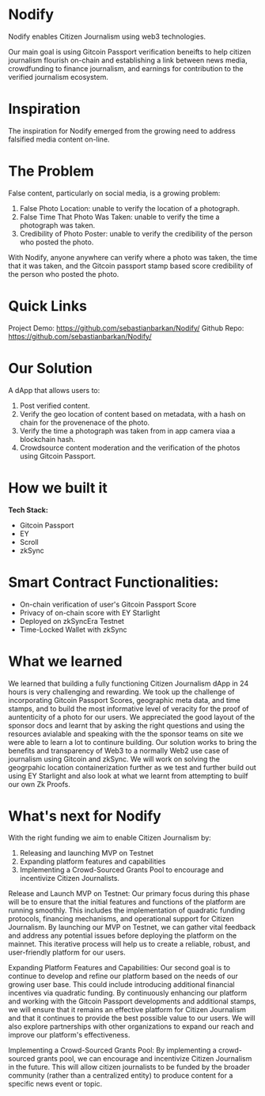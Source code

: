 # Nodify
Nodify enables Citizen Journalism using web3 technologies.

Our main goal is using Gitcoin Passport verification beneifts to help citizen journalism flourish on-chain and establishing a link between news media, crowdfunding to finance journalism, and earnings for contribution to the verified journalism ecosystem.

# Inspiration
The inspiration for Nodify emerged from the growing need to address falsified media content on-line.

# The Problem
False content, particularly on social media, is a growing problem:
1.	False Photo Location: unable to verify the location of a photograph.
2.	False Time That Photo Was Taken: unable to verify the time a photograph was taken.
3.	Credibility of Photo Poster: unable to verify the credibility of the person who posted the photo.

With Nodify, anyone anywhere can verify where a photo was taken, the time that it was taken, and the Gitcoin passport stamp based score credibility of the person who posted the photo.

# Quick Links
Project Demo: https://github.com/sebastianbarkan/Nodify/
Github Repo: https://github.com/sebastianbarkan/Nodify/

# Our Solution
A dApp that allows users to:
1. Post verified content.
2.	Verify the geo location of content based on metadata, with a hash on chain for the provenenace of the photo.
3. Verify the time a photograph was taken from in app camera viaa a blockchain hash.
4. Crowdsource content moderation and the verification of the photos using Gitcoin Passport.

# How we built it

**Tech Stack:** 
- Gitcoin Passport
- EY
- Scroll
- zkSync
 
# Smart Contract Functionalities:
- On-chain verification of user's Gitcoin Passport Score
- Privacy of on-chain score with EY Starlight
- Deployed on zkSyncEra Testnet
- Time-Locked Wallet with zkSync

# What we learned
We learned that building a fully functioning Citizen Journalism dApp in 24 hours is very challenging and rewarding.  We took up the challenge of incorporating Gitcoin Passport Scores, geographic meta data, and time stamps, and to build the most informative level of veracity for the proof of auntenticity of a photo for our users. We appreciated the good layout of the sponsor docs and learnt that by asking the right questions and using the resources avialable and speaking with the the sponsor teams on site we were able to learn a lot to continure building. Our solution works to bring the benefits and transparency of Web3 to a normally Web2 use case of journalism using Gitcoin and zkSync. We will work on solving the geogrpahic location containerization further as we test and further build out using EY Starlight and also look at what we learnt from attempting to builf our own Zk Proofs. 

# What's next for Nodify
With the right funding we aim to enable Citizen Journalism by:
1.	Releasing and launching MVP on Testnet
2.	Expanding platform features and capabilities
3.	Implementing a Crowd-Sourced Grants Pool to encourage and incentivize Citizen Journalists. 

Release and Launch MVP on Testnet: Our primary focus during this phase will be to ensure that the initial features and functions of the platform are running smoothly. This includes the implementation of quadratic funding protocols, financing mechanisms, and operational support for Citizen Journalism. By launching our MVP on Testnet, we can gather vital feedback and address any potential issues before deploying the platform on the mainnet. This iterative process will help us to create a reliable, robust, and user-friendly platform for our users.

Expanding Platform Features and Capabilities: Our second goal is to continue to develop and refine our platform based on the needs of our growing user base. This could include introducing additional financial incentives via quadratic funding. By continuously enhancing our platform and working with the Gitcoin Passport developments and additional stamps, we will ensure that it remains an effective platform for Citizen Journalism and that it continues to provide the best possible value to our users. We will also explore partnerships with other organizations to expand our reach and improve our platform's effectiveness.

Implementing a Crowd-Sourced Grants Pool: By implementing a crowd-sourced grants pool, we can encourage and incentivize Citizen Journalism in the future. This will allow citizen journalists to be funded by the broader community (rather than a centralized entity) to produce content for a specific news event or topic.

